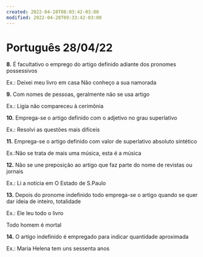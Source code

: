 ```yaml
---
created: 2022-04-28T08:03:42-03:00
modified: 2022-04-28T09:33:42-03:00
---
```


# Português 28/04/22

**8.**  É facultativo o emprego do artigo definido adiante dos pronomes possessivos

Ex.: Deixei meu livro em casa
Não conheço a sua namorada

**9.**  Com nomes de pessoas, geralmente não se usa artigo

Ex.: Ligia não compareceu à cerimônia

**10.**  Emprega-se o artigo definido com o adjetivo no grau superlativo

Ex.: Resolvi as questões mais difíceis

**11.**  Emprega-se o artigo definido com valor de superlativo absoluto sintético

Ex.:Não se trata de mais uma música, esta é a música

**12.**  Não se une preposição ao artigo que faz parte do nome de revistas ou jornais

Ex.: Li a notícia em O Estado de S.Paulo

**13.** Depois do pronome indefinido todo emprega-se o artigo quando se quer dar ideia de inteiro, totalidade

Ex.: Ele leu todo o livro

Todo homem é mortal

**14.**  O artigo indefinido é empregado para indicar quantidade aproximada

Ex.: Maria Helena tem uns sessenta anos

